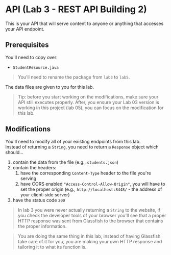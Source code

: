 # API (Lab 3 - REST API Building 2)

This is your API that will serve content to anyone or anything that accesses your API endpoint.

## Prerequisites

You'll need to copy over:

- `StudentResource.java`

>You'll need to rename the package from `lab3` to `lab5`.

The data files are given to you for this lab.

> Tip: before you start working on the modifications, make sure your API still executes properly.
> After, you ensure your Lab 03 version is working in this project (lab 05), you can focus on the modification for this lab.

## Modifications

You'll need to modify all of your existing endpoints from this lab.  
Instead of returning a `String`, you need to return a `Response` object which should...

1. contain the data from the file (e.g., `students.json`)
2. contain the headers:
   1. have the corresponding `Content-Type` header to the file you're serving
   2. have CORS enabled `"Access-Control-Allow-Origin"`, you will have to set the proper origin (e.g., `http://localhost:8448/` - the address of your client-side server)
3. have the status code `200`

>In lab 3 you were never actually returning a `String` to the website, if you check the developer tools of your browser
>you'll see that a proper HTTP response was sent from Glassfish to the browser that contains the proper information.

>You are doing the same thing in this lab, instead of having Glassfish take care of it for you, you are making your own HTTP
>response and tailoring it to what its function is.
